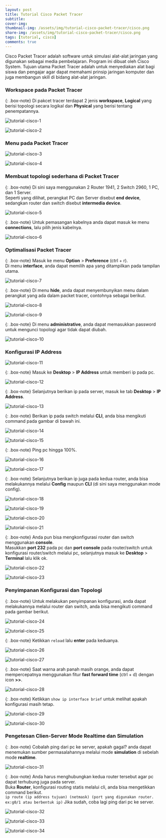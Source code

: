 ```yaml
---
layout: post
title: Tutorial Cisco Packet Tracer
subtitle: 
cover-img: 
thumbnail-img: /assets/img/tutorial-cisco-packet-tracer/cisco.png
share-img: /assets/img/tutorial-cisco-packet-tracer/cisco.png
tags: [tutorial, cisco]
comments: true
---
```


Cisco Packet Tracer adalah software untuk simulasi alat-alat jaringan yang digunakan sebagai media pembelajaran. Program ini dibuat oleh Cisco System. Tujuan utama Packet Tracer adalah untuk menyediakan alat bagi siswa dan pengajar agar dapat memahami prinsip jaringan komputer dan juga membangun skill di bidang alat-alat jaringan.  

### Workspace pada Packet Tracer

{: .box-note}
Di pakcet tracer terdapat 2 jenis **workspace**, **Logical** yang berisi topologi secara logikal dan **Physical** yang berisi tentang penempatannya.

![tutorial-cisco-1](/assets/img/tutorial-cisco-packet-tracer/tutorial-cisco-1.png)

![tutorial-cisco-2](/assets/img/tutorial-cisco-packet-tracer/tutorial-cisco-2.png)

### Menu pada Packet Tracer

![tutorial-cisco-3](/assets/img/tutorial-cisco-packet-tracer/tutorial-cisco-3.png)

![tutorial-cisco-4](/assets/img/tutorial-cisco-packet-tracer/tutorial-cisco-4.png)

### Membuat topologi sederhana di Packet Tracer

{: .box-note}
Di sini saya menggunakan 2 Router 1941, 2 Switch 2960, 1 PC, dan 1 Server.  
Seperti yang dilihat, perangkat PC dan Server disebut **end device**, sedangkan router dan switch disebut **intermedia device**.

![tutorial-cisco-5](/assets/img/tutorial-cisco-packet-tracer/tutorial-cisco-5.png)

{: .box-note}
Untuk pemasangan kabelnya anda dapat masuk ke menu **connections**, lalu pilih jenis kabelnya.

![tutorial-cisco-6](/assets/img/tutorial-cisco-packet-tracer/tutorial-cisco-6.png)

### Optimalisasi Packet Tracer

{: .box-note}
Masuk ke menu **Option** > **Preference** (ctrl + r).  
Di menu **interface**, anda dapat memilih apa yang ditampilkan pada tampilan utama.

![tutorial-cisco-7](/assets/img/tutorial-cisco-packet-tracer/tutorial-cisco-7.png)

{: .box-note}
Di menu **hide**, anda dapat menyembunyikan menu dalam perangkat yang ada dalam packet tracer, contohnya sebagai berikut.

![tutorial-cisco-8](/assets/img/tutorial-cisco-packet-tracer/tutorial-cisco-8.png)

![tutorial-cisco-9](/assets/img/tutorial-cisco-packet-tracer/tutorial-cisco-9.png)

{: .box-note}
Di menu **administrative**, anda dapat memasukkan password untuk mengunci topologi agar tidak dapat diubah.

![tutorial-cisco-10](/assets/img/tutorial-cisco-packet-tracer/tutorial-cisco-10.png)

### Konfigurasi IP Address

![tutorial-cisco-11](/assets/img/tutorial-cisco-packet-tracer/tutorial-cisco-11.png)

{: .box-note}
Masuk ke **Desktop** > **IP Address** untuk memberi ip pada pc.

![tutorial-cisco-12](/assets/img/tutorial-cisco-packet-tracer/tutorial-cisco-12.png)

{: .box-note}
Selanjutnya berikan ip pada server, masuk ke tab **Desktop** > **IP Address**.

![tutorial-cisco-13](/assets/img/tutorial-cisco-packet-tracer/tutorial-cisco-13.png)

{: .box-note}
Berikan ip pada switch melalui **CLI**, anda bisa mengikuti command pada gambar di bawah ini.

![tutorial-cisco-14](/assets/img/tutorial-cisco-packet-tracer/tutorial-cisco-14.png)

![tutorial-cisco-15](/assets/img/tutorial-cisco-packet-tracer/tutorial-cisco-15.png)

{: .box-note}
Ping pc hingga 100%.

![tutorial-cisco-16](/assets/img/tutorial-cisco-packet-tracer/tutorial-cisco-16.png)

![tutorial-cisco-17](/assets/img/tutorial-cisco-packet-tracer/tutorial-cisco-17.png)

{: .box-note}
Selanjutnya berikan ip juga pada kedua router, anda bisa melakukannya melalui **Config** maupun **CLI** (di sini saya menggunakan mode config).

![tutorial-cisco-18](/assets/img/tutorial-cisco-packet-tracer/tutorial-cisco-18.png)

![tutorial-cisco-19](/assets/img/tutorial-cisco-packet-tracer/tutorial-cisco-19.png)

![tutorial-cisco-20](/assets/img/tutorial-cisco-packet-tracer/tutorial-cisco-20.png)

![tutorial-cisco-21](/assets/img/tutorial-cisco-packet-tracer/tutorial-cisco-21.png)

{: .box-note}
Anda pun bisa mengkonfigurasi router dan switch menggunakan **console**.  
Masukkan **port 232** pada pc dan **port console** pada router/switch untuk konfigurasi router/switch melalui pc, selanjutnya masuk ke **Desktop** > **Terminal** lalu klik ok.

![tutorial-cisco-22](/assets/img/tutorial-cisco-packet-tracer/tutorial-cisco-22.png)

![tutorial-cisco-23](/assets/img/tutorial-cisco-packet-tracer/tutorial-cisco-23.png)

### Penyimpanan Konfigurasi dan Topologi

{: .box-note}
Untuk melakukan penyimpanan konfigurasi, anda dapat melakukannya melalui router dan switch, anda bisa mengikuti command pada gambar berikut.

![tutorial-cisco-24](/assets/img/tutorial-cisco-packet-tracer/tutorial-cisco-24.png)

![tutorial-cisco-25](/assets/img/tutorial-cisco-packet-tracer/tutorial-cisco-25.png)

{: .box-note}
Ketikkan `reload` lalu **enter** pada keduanya.

![tutorial-cisco-26](/assets/img/tutorial-cisco-packet-tracer/tutorial-cisco-26.png)

![tutorial-cisco-27](/assets/img/tutorial-cisco-packet-tracer/tutorial-cisco-27.png)

{: .box-note}
Saat warna arah panah masih orange, anda dapat mempercepatnya menggunakan fitur **fast forward time** (ctrl + d) dengan icon **>>**.

![tutorial-cisco-28](/assets/img/tutorial-cisco-packet-tracer/tutorial-cisco-28.png)

{: .box-note}
Ketikkan `show ip interface brief` untuk melihat apakah konfigurasi masih tetap.

![tutorial-cisco-29](/assets/img/tutorial-cisco-packet-tracer/tutorial-cisco-29.png)

![tutorial-cisco-30](/assets/img/tutorial-cisco-packet-tracer/tutorial-cisco-30.png)

### Pengetesan Clien-Server Mode Realtime dan Simulation

{: .box-note}
Cobalah ping dari pc ke server, apakah gagal? anda dapat menemukan sumber permasalahannya melalui mode **simulation** di sebelah mode **realtime**.

![tutorial-cisco-31](/assets/img/tutorial-cisco-packet-tracer/tutorial-cisco-31.png)

{: .box-note}
Anda harus menghubungkan kedua router tersebut agar pc dapat terhubung juga pada server.  
Buka **Router**, konfigurasi routing statis melalui cli, anda bisa mengetikkan command berikut.  
`ip route (ip address tujuan) (netmask) (port yang digunakan router. ex:g0/1 atau berbentuk ip)`
Jika sudah, coba lagi ping dari pc ke server.

![tutorial-cisco-32](/assets/img/tutorial-cisco-packet-tracer/tutorial-cisco-32.png)

![tutorial-cisco-33](/assets/img/tutorial-cisco-packet-tracer/tutorial-cisco-33.png)

![tutorial-cisco-34](/assets/img/tutorial-cisco-packet-tracer/tutorial-cisco-34.png)
















